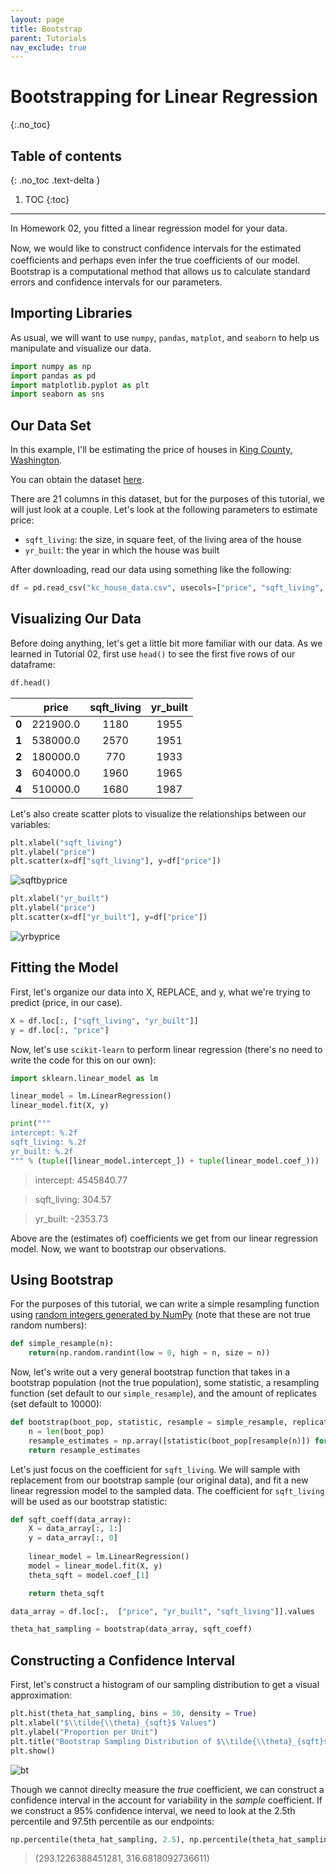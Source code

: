 ```yaml
---
layout: page
title: Bootstrap
parent: Tutorials
nav_exclude: true
---
```


# Bootstrapping for Linear Regression
{:.no_toc}

## Table of contents
{: .no_toc .text-delta }

1. TOC
{:toc}

---

<!-- ## What is bootstrap?

Bootstrap is a method used for estimating a population parameter by repeatedly drawing distinct samples, with replacement, from the population. 

![bootstrap1](bootstrap1.png)

Image Source: [An Introduction to the Bootstrap Method](https://towardsdatascience.com/an-introduction-to-the-bootstrap-method-58bcb51b4d60)

> *The original sample approximates the population from which it was drawn. So resamples from this sample approximate what we would get if we took many samples from the population. The bootstrap distribution of a statistic, based on many resamples, approximates the sampling distribution of the statistic, based on many samples.*

> Source: Mathematical Statistics with Resampling and R Laura M. Chihara, ‎Tim C. Hesterberg - 2012

An example of bootstrapping measuring 


Please refer to the slides form Lecture 04](https://piazza.com/class_profile/get_resource/k8pcxfiwkxf2ec/k9jgjkfppry4vv) for more on bootstrap.  -->

<!-- ## Bootstrapping for Linear Regression -->

In Homework 02, you fitted a linear regression model for your data.

Now, we would like to construct conﬁdence intervals for the estimated coefﬁcients and perhaps even infer the true coefficients of our model. Bootstrap is a computational method that allows us to calculate standard errors and confidence intervals for our parameters.

## Importing Libraries

As usual, we will want to use `numpy`, `pandas`, `matplot`, and `seaborn` to help us manipulate and visualize our data. 

```python
import numpy as np
import pandas as pd
import matplotlib.pyplot as plt
import seaborn as sns
```

## Our Data Set

In this example, I'll be estimating the price of houses in [King County, Washington](https://en.wikipedia.org/wiki/King_County,_Washington). 

You can obtain the dataset [here](https://www.kaggle.com/harlfoxem/housesalesprediction).

There are 21 columns in this dataset, but for the purposes of this tutorial, we will just look at a couple. Let's look at the following parameters to estimate price:
- `sqft_living`: the size, in square feet, of the living area of the house
- `yr_built`: the year in which the house was built

After downloading, read our data using something like the following:

```python
df = pd.read_csv("kc_house_data.csv", usecols=["price", "sqft_living", "yr_built"])
```

## Visualizing Our Data

Before doing anything, let's get a little bit more familiar with our data. As we learned in Tutorial 02, first use `head()` to see the first five rows of our dataframe: 

```python
df.head()
```


|       | price | sqft_living | yr_built |
|:-----:|:------------:|:-----------:|:------------:|
| **0** |      221900.0    |     1180     |      1955     |
| **1** |      538000.0     |     2570     |      1951    |
| **2** |      180000.0    |     770     |      1933    |
| **3** |      604000.0     |     1960     |      1965     |
| **4** |      510000.0     |     1680     |      1987    | 


Let's also create scatter plots to visualize the relationships between our variables:

```python
plt.xlabel("sqft_living")
plt.ylabel("price")
plt.scatter(x=df["sqft_living"], y=df["price"])
```

![sqftbyprice](sqftbyprice.svg)


```python
plt.xlabel("yr_built")
plt.ylabel("price")
plt.scatter(x=df["yr_built"], y=df["price"])
```

![yrbyprice](yrbyprice.svg)


## Fitting the Model

First, let's organize our data into X, REPLACE, and y, what we're trying to predict (price, in our case).

```python
X = df.loc[:, ["sqft_living", "yr_built"]]
y = df.loc[:, "price"]
```

Now, let's use `scikit-learn` to perform linear regression (there's no need to write the code for this on our own):

```python
import sklearn.linear_model as lm

linear_model = lm.LinearRegression()
linear_model.fit(X, y)

print("""
intercept: %.2f
sqft_living: %.2f
yr_built: %.2f
""" % (tuple([linear_model.intercept_]) + tuple(linear_model.coef_)))
```

> intercept: 4545840.77

> sqft_living:    304.57

> yr_built:    -2353.73

Above are the (estimates of) coefficients we get from our linear regression model. Now, we want to bootstrap our observations. 

## Using Bootstrap

For the purposes of this tutorial, we can write a simple resampling function using [random integers generated by NumPy](https://numpy.org/doc/stable/reference/random/generated/numpy.random.randint.html?highlight=randint#numpy.random.randint) (note that these are not true random numbers): 
```python
def simple_resample(n): 
    return(np.random.randint(low = 0, high = n, size = n))
```

Now, let's write out a very general bootstrap function that takes in a bootstrap population (not the true population), some statistic, a resampling function (set default to our `simple_resample`), and the amount of replicates (set default to 10000):

```python
def bootstrap(boot_pop, statistic, resample = simple_resample, replicates = 10000):
    n = len(boot_pop)
    resample_estimates = np.array([statistic(boot_pop[resample(n)]) for _ in range(replicates)])
    return resample_estimates
```

Let's just focus on the coefficient for `sqft_living`. 
We will sample with replacement from our bootstrap sample (our original data), and fit a new linear regression model to the sampled data. The coefficient for `sqft_living` will be used as our bootstrap statistic: 


```python
def sqft_coeff(data_array):
    X = data_array[:, 1:]
    y = data_array[:, 0]
    
    linear_model = lm.LinearRegression()
    model = linear_model.fit(X, y)
    theta_sqft = model.coef_[1]

    return theta_sqft

data_array = df.loc[:,  ["price", "yr_built", "sqft_living"]].values

theta_hat_sampling = bootstrap(data_array, sqft_coeff)
```

## Constructing a Confidence Interval 

First, let's construct a histogram of our sampling distribution to get a visual approximation: 

```python
plt.hist(theta_hat_sampling, bins = 30, density = True)
plt.xlabel("$\\tilde{\\theta}_{sqft}$ Values")
plt.ylabel("Proportion per Unit")
plt.title("Bootstrap Sampling Distribution of $\\tilde{\\theta}_{sqft}$ (Nonparametric)");
plt.show()
```
![bt](bt.svg)


Though we cannot direclty measure the *true* coefficient, we can construct a confidence interval in the account for variability in the *sample* coefficient. If we construct a 95% confidence interval, we need to look at the 2.5th percentile and 97.5th percentile as our endpoints: 


```python
np.percentile(theta_hat_sampling, 2.5), np.percentile(theta_hat_sampling, 97.5)
```

> (293.1226388451281, 316.6818092736611)


<!-- Columns:

- `id`
- `date`
- `price`
- `bedrooms`
- `bathrooms`
- `sqft_living`
- `sqft_lot`
- `floors`
- `waterfront`
- `view`
- `condition`
- `grade`
- `sqft_above`
- `sqft_basement`
- `yr_built`
- `yr_renovated`
- `zipcode`
- `lat`
- `long`
- `sqft_living15`
- `sqft_lot15` -->


<!-- ## Additional Resources -->
<!-- 
You can read more about bootstrapping [on Wikipedia](https://en.wikipedia.org/wiki/Bootstrapping_(statistics).) -->


<!-- ## References -->